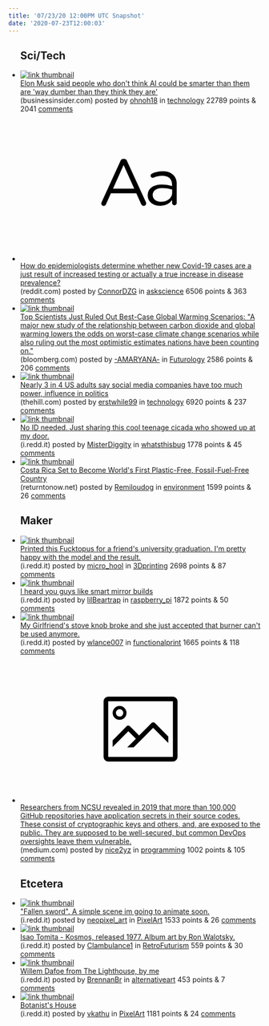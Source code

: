 ```yaml
---
title: '07/23/20 12:00PM UTC Snapshot'
date: '2020-07-23T12:00:03'
---
```

<ul>
<h2>Sci/Tech</h2>

<li><a href='https://www.businessinsider.com/elon-musk-smart-people-doubt-ai-dumber-than-they-think-2020-7'><img src='https://b.thumbs.redditmedia.com/LR-on2FWznKFWlPrENIOGYTdhzLxGZYFjzrswbce4RA.jpg' alt='link thumbnail'></a><div><div class='linkTitle'><a href='https://www.businessinsider.com/elon-musk-smart-people-doubt-ai-dumber-than-they-think-2020-7'>Elon Musk said people who don't think AI could be smarter than them are 'way dumber than they think they are'</a></div>(businessinsider.com) posted by <a href='https://www.reddit.com/user/ohnoh18'>ohnoh18</a> in <a href='https://www.reddit.com/r/technology'>technology</a> 22789 points & 2041 <a href='https://www.reddit.com/r/technology/comments/hw4bb2/elon_musk_said_people_who_dont_think_ai_could_be/'>comments</a></div></li>

<li><a href='https://www.reddit.com/r/askscience/comments/hw18jm/how_do_epidemiologists_determine_whether_new/'><svg version='1.1' viewBox='-34 -12 104 64' preserveAspectRatio='xMidYMid slice' xmlns='http://www.w3.org/2000/svg' xmlns:xlink='http://www.w3.org/1999/xlink'>
    <title>text link thumbnail</title>
    <path d='M12.19,8.84a1.45,1.45,0,0,0-1.4-1h-.12a1.46,1.46,0,0,0-1.42,1L1.14,26.56a1.29,1.29,0,0,0-.14.59,1,1,0,0,0,1,1,1.12,1.12,0,0,0,1.08-.77l2.08-4.65h11l2.08,4.59a1.24,1.24,0,0,0,1.12.83,1.08,1.08,0,0,0,1.08-1.08,1.64,1.64,0,0,0-.14-.57ZM6.08,20.71l4.59-10.22,4.6,10.22Z'>
    </path>
    <path d='M32.24,14.78A6.35,6.35,0,0,0,27.6,13.2a11.36,11.36,0,0,0-4.7,1,1,1,0,0,0-.58.89,1,1,0,0,0,.94.92,1.23,1.23,0,0,0,.39-.08,8.87,8.87,0,0,1,3.72-.81c2.7,0,4.28,1.33,4.28,3.92v.5a15.29,15.29,0,0,0-4.42-.61c-3.64,0-6.14,1.61-6.14,4.64v.05c0,2.95,2.7,4.48,5.37,4.48a6.29,6.29,0,0,0,5.19-2.48V26.9a1,1,0,0,0,1,1,1,1,0,0,0,1-1.06V19A5.71,5.71,0,0,0,32.24,14.78Zm-.56,7.7c0,2.28-2.17,3.89-4.81,3.89-1.94,0-3.61-1.06-3.61-2.86v-.06c0-1.8,1.5-3,4.2-3a15.2,15.2,0,0,1,4.22.61Z'>
    </path>
    </svg></a><div><div class='linkTitle'><a href='https://www.reddit.com/r/askscience/comments/hw18jm/how_do_epidemiologists_determine_whether_new/'>How do epidemiologists determine whether new Covid-19 cases are a just result of increased testing or actually a true increase in disease prevalence?</a></div>(reddit.com) posted by <a href='https://www.reddit.com/user/ConnorDZG'>ConnorDZG</a> in <a href='https://www.reddit.com/r/askscience'>askscience</a> 6506 points & 363 <a href='https://www.reddit.com/r/askscience/comments/hw18jm/how_do_epidemiologists_determine_whether_new/'>comments</a></div></li>

<li><a href='https://www.bloomberg.com/news/articles/2020-07-22/top-scientists-just-ruled-out-best-case-global-warming-scenarios'><img src='https://b.thumbs.redditmedia.com/sjago5ZRoq3n47QgoGpuGnt1HX-kZxVzb7Mhuf5AV7M.jpg' alt='link thumbnail'></a><div><div class='linkTitle'><a href='https://www.bloomberg.com/news/articles/2020-07-22/top-scientists-just-ruled-out-best-case-global-warming-scenarios'>Top Scientists Just Ruled Out Best-Case Global Warming Scenarios: "A major new study of the relationship between carbon dioxide and global warming lowers the odds on worst-case climate change scenarios while also ruling out the most optimistic estimates nations have been counting on."</a></div>(bloomberg.com) posted by <a href='https://www.reddit.com/user/-AMARYANA-'>-AMARYANA-</a> in <a href='https://www.reddit.com/r/Futurology'>Futurology</a> 2586 points & 206 <a href='https://www.reddit.com/r/Futurology/comments/hw3jlc/top_scientists_just_ruled_out_bestcase_global/'>comments</a></div></li>

<li><a href='https://thehill.com/homenews/media/508615-nearly-3-in-4-us-adults-say-social-media-companies-have-too-much-power'><img src='https://b.thumbs.redditmedia.com/5wLhdfyyAo4wCcy_Hnxih8mLfyagz7yalUpvPV4ySQY.jpg' alt='link thumbnail'></a><div><div class='linkTitle'><a href='https://thehill.com/homenews/media/508615-nearly-3-in-4-us-adults-say-social-media-companies-have-too-much-power'>Nearly 3 in 4 US adults say social media companies have too much power, influence in politics</a></div>(thehill.com) posted by <a href='https://www.reddit.com/user/erstwhile99'>erstwhile99</a> in <a href='https://www.reddit.com/r/technology'>technology</a> 6920 points & 237 <a href='https://www.reddit.com/r/technology/comments/hw65q5/nearly_3_in_4_us_adults_say_social_media/'>comments</a></div></li>

<li><a href='https://i.redd.it/8eyrdrmtsfc51.jpg'><img src='https://b.thumbs.redditmedia.com/HOR3rxns0QzIF6IgALnirBjpOWx7mC7k88citqzcX7o.jpg' alt='link thumbnail'></a><div><div class='linkTitle'><a href='https://i.redd.it/8eyrdrmtsfc51.jpg'>No ID needed. Just sharing this cool teenage cicada who showed up at my door.</a></div>(i.redd.it) posted by <a href='https://www.reddit.com/user/MisterDiggity'>MisterDiggity</a> in <a href='https://www.reddit.com/r/whatsthisbug'>whatsthisbug</a> 1778 points & 45 <a href='https://www.reddit.com/r/whatsthisbug/comments/hvx4tg/no_id_needed_just_sharing_this_cool_teenage/'>comments</a></div></li>

<li><a href='https://returntonow.net/2020/07/18/costa-rica-set-to-become-first-carbon-free-country-by-2021/'><img src='https://b.thumbs.redditmedia.com/10nY5pN1nzwRx4AcVz3Zf1a2JsJQD3Favrktb-WcAGs.jpg' alt='link thumbnail'></a><div><div class='linkTitle'><a href='https://returntonow.net/2020/07/18/costa-rica-set-to-become-first-carbon-free-country-by-2021/'>Costa Rica Set to Become World's First Plastic-Free, Fossil-Fuel-Free Country</a></div>(returntonow.net) posted by <a href='https://www.reddit.com/user/Remiloudog'>Remiloudog</a> in <a href='https://www.reddit.com/r/environment'>environment</a> 1599 points & 26 <a href='https://www.reddit.com/r/environment/comments/hvyb5b/costa_rica_set_to_become_worlds_first_plasticfree/'>comments</a></div></li>

<h2>Maker</h2>

<li><a href='https://i.redd.it/4jm6a31deec51.jpg'><img src='https://b.thumbs.redditmedia.com/07iMeV19a-ZZPE9N1H1Ziwf1_mMEtu2n-7EYhaIRvfg.jpg' alt='link thumbnail'></a><div><div class='linkTitle'><a href='https://i.redd.it/4jm6a31deec51.jpg'>Printed this Fucktopus for a friend's university graduation. I'm pretty happy with the model and the result.</a></div>(i.redd.it) posted by <a href='https://www.reddit.com/user/micro_hool'>micro_hool</a> in <a href='https://www.reddit.com/r/3Dprinting'>3Dprinting</a> 2698 points & 87 <a href='https://www.reddit.com/r/3Dprinting/comments/hvtrwv/printed_this_fucktopus_for_a_friends_university/'>comments</a></div></li>

<li><a href='https://i.redd.it/y2dcxeg8fic51.jpg'><img src='https://b.thumbs.redditmedia.com/JqHoaGks0RuXKAL7w_XtrklqTL6fwMHl1531vTh-0FI.jpg' alt='link thumbnail'></a><div><div class='linkTitle'><a href='https://i.redd.it/y2dcxeg8fic51.jpg'>I heard you guys like smart mirror builds</a></div>(i.redd.it) posted by <a href='https://www.reddit.com/user/lilBeartrap'>lilBeartrap</a> in <a href='https://www.reddit.com/r/raspberry_pi'>raspberry_pi</a> 1872 points & 50 <a href='https://www.reddit.com/r/raspberry_pi/comments/hw6nh0/i_heard_you_guys_like_smart_mirror_builds/'>comments</a></div></li>

<li><a href='https://i.redd.it/m9zpf9wtkfc51.jpg'><img src='https://b.thumbs.redditmedia.com/6mpFegIxhTemxL65pexgr99HQeSh8dFEm1F5hfMCN7M.jpg' alt='link thumbnail'></a><div><div class='linkTitle'><a href='https://i.redd.it/m9zpf9wtkfc51.jpg'>My Girlfriend's stove knob broke and she just accepted that burner can't be used anymore.</a></div>(i.redd.it) posted by <a href='https://www.reddit.com/user/wlance007'>wlance007</a> in <a href='https://www.reddit.com/r/functionalprint'>functionalprint</a> 1665 points & 118 <a href='https://www.reddit.com/r/functionalprint/comments/hvw9sp/my_girlfriends_stove_knob_broke_and_she_just/'>comments</a></div></li>

<li><a href='https://medium.com/faun/akeyless-vault-review-intuitive-secrets-management-solution-for-your-devops-workflow-c867bd298608'><svg version='1.1' viewBox='-34 -14 104 64' preserveAspectRatio='xMidYMid meet' xmlns='http://www.w3.org/2000/svg' xmlns:xlink='http://www.w3.org/1999/xlink'>
    <title>link thumbnail</title>
    <path d='M32,4H4A2,2,0,0,0,2,6V30a2,2,0,0,0,2,2H32a2,2,0,0,0,2-2V6A2,2,0,0,0,32,4ZM4,30V6H32V30Z'></path>
    <path d='M8.92,14a3,3,0,1,0-3-3A3,3,0,0,0,8.92,14Zm0-4.6A1.6,1.6,0,1,1,7.33,11,1.6,1.6,0,0,1,8.92,9.41Z'></path>
    <path d='M22.78,15.37l-5.4,5.4-4-4a1,1,0,0,0-1.41,0L5.92,22.9v2.83l6.79-6.79L16,22.18l-3.75,3.75H15l8.45-8.45L30,24V21.18l-5.81-5.81A1,1,0,0,0,22.78,15.37Z'></path>
    </svg></a><div><div class='linkTitle'><a href='https://medium.com/faun/akeyless-vault-review-intuitive-secrets-management-solution-for-your-devops-workflow-c867bd298608'>Researchers from NCSU revealed in 2019 that more than 100,000 GitHub repositories have application secrets in their source codes. These consist of cryptographic keys and others, and, are exposed to the public. They are supposed to be well-secured, but common DevOps oversights leave them vulnerable.</a></div>(medium.com) posted by <a href='https://www.reddit.com/user/nice2yz'>nice2yz</a> in <a href='https://www.reddit.com/r/programming'>programming</a> 1002 points & 105 <a href='https://www.reddit.com/r/programming/comments/hw2nc9/researchers_from_ncsu_revealed_in_2019_that_more/'>comments</a></div></li>

<h2>Etcetera</h2>

<li><a href='https://i.redd.it/uwj8ub3rvic51.png'><img src='https://a.thumbs.redditmedia.com/lHau8abrjY8Mz4RoOleu0bKsfIWYN1EvQb5xo_j72E4.jpg' alt='link thumbnail'></a><div><div class='linkTitle'><a href='https://i.redd.it/uwj8ub3rvic51.png'>"Fallen sword". A simple scene im going to animate soon.</a></div>(i.redd.it) posted by <a href='https://www.reddit.com/user/neopixel_art'>neopixel_art</a> in <a href='https://www.reddit.com/r/PixelArt'>PixelArt</a> 1533 points & 26 <a href='https://www.reddit.com/r/PixelArt/comments/hw817b/fallen_sword_a_simple_scene_im_going_to_animate/'>comments</a></div></li>

<li><a href='https://i.redd.it/92cl1ygxric51.jpg'><img src='https://a.thumbs.redditmedia.com/CGBmCtkVCKcVasWbqwK506PiawK_VqPS53sR4lO7OB4.jpg' alt='link thumbnail'></a><div><div class='linkTitle'><a href='https://i.redd.it/92cl1ygxric51.jpg'>Isao Tomita - Kosmos, released 1977. Album art by Ron Walotsky.</a></div>(i.redd.it) posted by <a href='https://www.reddit.com/user/Clambulance1'>Clambulance1</a> in <a href='https://www.reddit.com/r/RetroFuturism'>RetroFuturism</a> 559 points & 30 <a href='https://www.reddit.com/r/RetroFuturism/comments/hw7s3s/isao_tomita_kosmos_released_1977_album_art_by_ron/'>comments</a></div></li>

<li><a href='https://i.redd.it/filcpkc09fc51.jpg'><img src='https://b.thumbs.redditmedia.com/HnCPgeoFYMwL_7cYJCYLB19kuXhTj7pSkambqLQ6D8I.jpg' alt='link thumbnail'></a><div><div class='linkTitle'><a href='https://i.redd.it/filcpkc09fc51.jpg'>Willem Dafoe from The Lighthouse, by me</a></div>(i.redd.it) posted by <a href='https://www.reddit.com/user/BrennanBr'>BrennanBr</a> in <a href='https://www.reddit.com/r/alternativeart'>alternativeart</a> 453 points & 7 <a href='https://www.reddit.com/r/alternativeart/comments/hvwa2s/willem_dafoe_from_the_lighthouse_by_me/'>comments</a></div></li>

<li><a href='https://i.redd.it/fjjo9bihwec51.png'><img src='https://b.thumbs.redditmedia.com/AP_y-kkekqV6ybH9ZfmpA23qrGGgNrPg6bQTnjAWt6M.jpg' alt='link thumbnail'></a><div><div class='linkTitle'><a href='https://i.redd.it/fjjo9bihwec51.png'>Botanist's House</a></div>(i.redd.it) posted by <a href='https://www.reddit.com/user/vkathu'>vkathu</a> in <a href='https://www.reddit.com/r/PixelArt'>PixelArt</a> 1181 points & 24 <a href='https://www.reddit.com/r/PixelArt/comments/hvtxww/botanists_house/'>comments</a></div></li>

</ul>
